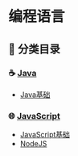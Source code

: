 # 编程语言

## 📂 分类目录

### ☕ [Java](Java/)
- [Java基础](Java/java-fundamentals.md)

### 🌐 [JavaScript](JavaScript/)
- [JavaScript基础](JavaScript/javascript-fundamentals.md)
- [NodeJS](JavaScript/NodeJS.md)


